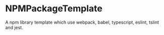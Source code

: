 # NPMPackageTemplate
A npm library template which use webpack, babel, typescript, eslint, tslint and jest.
